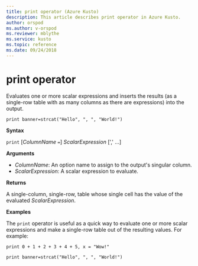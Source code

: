 ```yaml
---
title: print operator (Azure Kusto)
description: This article describes print operator in Azure Kusto.
author: orspod
ms.author: v-orspod
ms.reviewer: mblythe
ms.service: kusto
ms.topic: reference
ms.date: 09/24/2018
---
```

# print operator

Evaluates one or more scalar expressions and inserts the results (as a single-row table with as many columns as there are expressions) into the output.

	print banner=strcat("Hello", ", ", "World!")

**Syntax**

`print` [*ColumnName* `=`] *ScalarExpression* [',' ...]

**Arguments**

* *ColumnName*: An option name to assign to the output's singular column.
* *ScalarExpression*: A scalar expression to evaluate.

**Returns**

A single-column, single-row, table whose single cell has the value of the evaluated *ScalarExpression*.

**Examples**

The `print` operator is useful as a quick way to evaluate one or more
scalar expressions and make a single-row table out of the resulting values.
For example:

```kusto
print 0 + 1 + 2 + 3 + 4 + 5, x = "Wow!"

print banner=strcat("Hello", ", ", "World!")
```